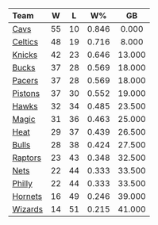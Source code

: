 | Team                            |  W  |  L  |  W%   |   GB   |
|:--------------------------------|:---:|:---:|:-----:|:------:|
| [Cavs](/r/clevelandcavs)        | 55  | 10  | 0.846 | 0.000  |
| [Celtics](/r/bostonceltics)     | 48  | 19  | 0.716 | 8.000  |
| [Knicks](/r/NYKnicks)           | 42  | 23  | 0.646 | 13.000 |
| [Bucks](/r/MkeBucks)            | 37  | 28  | 0.569 | 18.000 |
| [Pacers](/r/pacers)             | 37  | 28  | 0.569 | 18.000 |
| [Pistons](/r/DetroitPistons)    | 37  | 30  | 0.552 | 19.000 |
| [Hawks](/r/AtlantaHawks)        | 32  | 34  | 0.485 | 23.500 |
| [Magic](/r/OrlandoMagic)        | 31  | 36  | 0.463 | 25.000 |
| [Heat](/r/heat)                 | 29  | 37  | 0.439 | 26.500 |
| [Bulls](/r/chicagobulls)        | 28  | 38  | 0.424 | 27.500 |
| [Raptors](/r/torontoraptors)    | 23  | 43  | 0.348 | 32.500 |
| [Nets](/r/GoNets)               | 22  | 44  | 0.333 | 33.500 |
| [Philly](/r/sixers)             | 22  | 44  | 0.333 | 33.500 |
| [Hornets](/r/CharlotteHornets)  | 16  | 49  | 0.246 | 39.000 |
| [Wizards](/r/washingtonwizards) | 14  | 51  | 0.215 | 41.000 |
